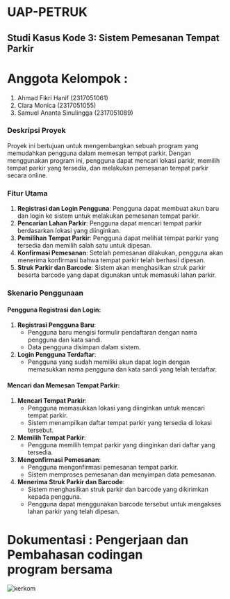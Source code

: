 # UAP-PETRUK
## Studi Kasus Kode 3: Sistem Pemesanan Tempat Parkir

# Anggota Kelompok :
1. Ahmad Fikri Hanif (2317051061)
3. Clara Monica (2317051055)
4. Samuel Ananta Sinulingga (2317051089)

### Deskripsi Proyek

Proyek ini bertujuan untuk mengembangkan sebuah program yang memudahkan pengguna dalam memesan tempat parkir. Dengan menggunakan program ini, pengguna dapat mencari lokasi parkir, memilih tempat parkir yang tersedia, dan melakukan pemesanan tempat parkir secara online.

### Fitur Utama

1. **Registrasi dan Login Pengguna**: Pengguna dapat membuat akun baru dan login ke sistem untuk melakukan pemesanan tempat parkir.
2. **Pencarian Lahan Parkir**: Pengguna dapat mencari tempat parkir berdasarkan lokasi yang diinginkan.
3. **Pemilihan Tempat Parkir**: Pengguna dapat melihat tempat parkir yang tersedia dan memilih salah satu untuk dipesan.
4. **Konfirmasi Pemesanan**: Setelah pemesanan dilakukan, pengguna akan menerima konfirmasi bahwa tempat parkir telah berhasil dipesan.
5. **Struk Parkir dan Barcode**: Sistem akan menghasilkan struk parkir beserta barcode yang dapat digunakan untuk memasuki lahan parkir.

### Skenario Penggunaan

#### Pengguna Registrasi dan Login:
1. **Registrasi Pengguna Baru**:
   - Pengguna baru mengisi formulir pendaftaran dengan nama pengguna dan kata sandi.
   - Data pengguna disimpan dalam sistem.
2. **Login Pengguna Terdaftar**:
   - Pengguna yang sudah memiliki akun dapat login dengan memasukkan nama pengguna dan kata sandi yang telah terdaftar.

#### Mencari dan Memesan Tempat Parkir:
1. **Mencari Tempat Parkir**:
   - Pengguna memasukkan lokasi yang diinginkan untuk mencari tempat parkir.
   - Sistem menampilkan daftar tempat parkir yang tersedia di lokasi tersebut.
2. **Memilih Tempat Parkir**:
   - Pengguna memilih tempat parkir yang diinginkan dari daftar yang tersedia.
3. **Mengonfirmasi Pemesanan**:
   - Pengguna mengonfirmasi pemesanan tempat parkir.
   - Sistem memproses pemesanan dan menyimpan data pemesanan.
4. **Menerima Struk Parkir dan Barcode**:
   - Sistem menghasilkan struk parkir dan barcode yang dikirimkan kepada pengguna.
   - Pengguna dapat menggunakan barcode tersebut untuk mengakses lahan parkir yang telah dipesan.

# Dokumentasi : Pengerjaan dan Pembahasan codingan program bersama
![kerkom](https://github.com/fikri210604/uap-petruk/assets/144132158/fc186e0d-7ef1-4783-a862-cb5e2f589c03)
